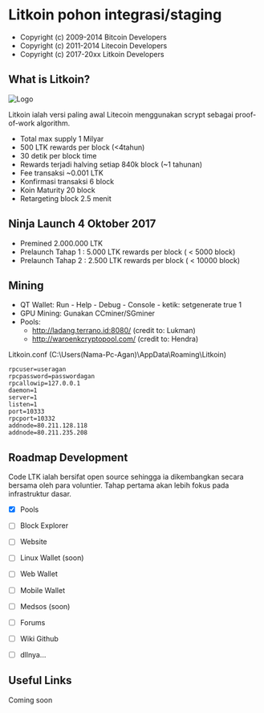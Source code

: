Litkoin pohon integrasi/staging
================================

- Copyright (c) 2009-2014 Bitcoin Developers
- Copyright (c) 2011-2014 Litecoin Developers
- Copyright (c) 2017-20xx Litkoin Developers

What is Litkoin?
----------------
![Logo](https://i.imgur.com/YPlzGBo.jpg)

Litkoin ialah versi paling awal Litecoin menggunakan scrypt sebagai proof-of-work algorithm.
 - Total max supply 1 Milyar
 - 500 LTK rewards per block (<4tahun)
 - 30 detik per block time
 - Rewards terjadi halving setiap 840k block (~1 tahunan)
 - Fee transaksi  ~0.001 LTK
 - Konfirmasi transaksi 6 block
 - Koin Maturity 20 block
 - Retargeting block 2.5 menit


 
Ninja Launch 4 Oktober 2017
-------

- Premined  2.000.000 LTK
- Prelaunch Tahap 1 : 5.000 LTK rewards per block ( < 5000 block)
- Prelaunch Tahap 2 : 2.500 LTK rewards per block ( < 10000 block)

		

Mining
-------------------
- QT Wallet: Run - Help - Debug - Console - ketik: setgenerate true 1
- GPU Mining: Gunakan CCminer/SGminer
- Pools: 
  - http://ladang.terrano.id:8080/ (credit to: Lukman)
  - http://waroenkcryptopool.com/ (credit to: Hendra)

Litkoin.conf (C:\Users\(Nama-Pc-Agan)\AppData\Roaming\Litkoin)

```
rpcuser=useragan
rpcpassword=passwordagan
rpcallowip=127.0.0.1
daemon=1
server=1
listen=1
port=10333
rpcport=10332
addnode=80.211.128.118
addnode=80.211.235.208
```


		
Roadmap Development
-------------------

Code LTK ialah bersifat open source sehingga ia dikembangkan secara bersama oleh para voluntier. Tahap pertama akan lebih fokus pada infrastruktur dasar.
- [x] Pools 
- [ ] Block Explorer
- [ ] Website
- [ ] Linux Wallet (soon)
- [ ] Web Wallet
- [ ] Mobile Wallet
- [ ] Medsos (soon)
- [ ] Forums
- [ ] Wiki Github
- [ ] dllnya...


Useful Links
-------------------

Coming soon


